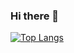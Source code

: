 ### Hi there 👋

[![Top Langs](https://github-readme-stats.vercel.app/api/top-langs/?username=estebanovic&hide=javascript,html)](https://github.com/estebanovic/github-readme-stats)


<!--
**estebanovic/estebanovic** is a ✨ _special_ ✨ repository because its `README.md` (this file) appears on your GitHub profile.

Here are some ideas to get you started:

- 🔭 I’m currently working on ...
- 🌱 I’m currently learning ...
- 👯 I’m looking to collaborate on ...
- 🤔 I’m looking for help with ...
- 💬 Ask me about ...
- 📫 How to reach me: ...
- 😄 Pronouns: ...
- ⚡ Fun fact: ...
-->
